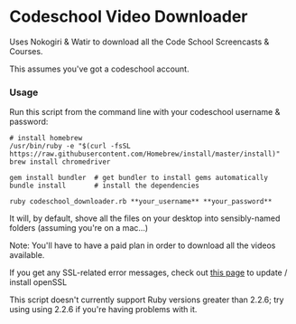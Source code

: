 Codeschool Video Downloader
============================

Uses Nokogiri &amp; Watir to download all the Code School Screencasts & Courses.

This assumes you've got a codeschool account.

### Usage

Run this script from the command line with your codeschool username & password:

    # install homebrew
    /usr/bin/ruby -e "$(curl -fsSL https://raw.githubusercontent.com/Homebrew/install/master/install)"
    brew install chromedriver

    gem install bundler  # get bundler to install gems automatically
    bundle install       # install the dependencies

    ruby codeschool_downloader.rb **your_username** **your_password**

It will, by default, shove all the files on your desktop into sensibly-named folders (assuming you're on a mac...)

Note: You'll have to have a paid plan in order to download all the videos available.

If you get any SSL-related error messages, check out [this page](http://railsapps.github.io/openssl-certificate-verify-failed.html) to update / install openSSL

This script doesn't currently support Ruby versions greater than 2.2.6; try using using 2.2.6 if you're having problems with it.
